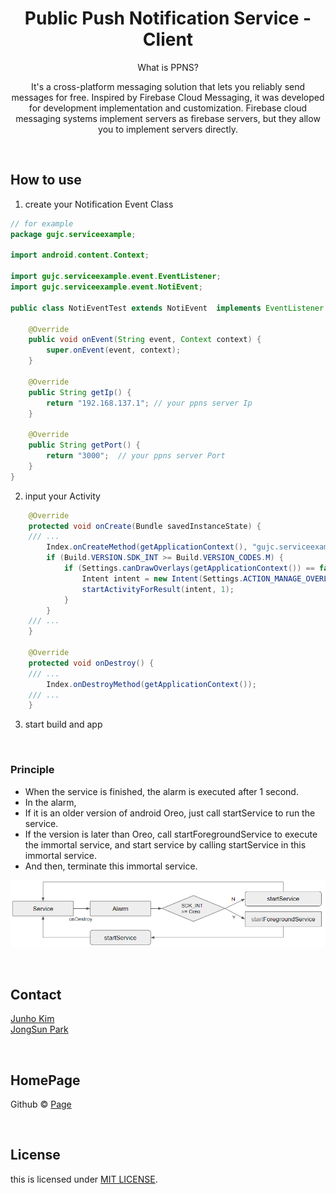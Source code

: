 # <div align="center"> Public Push Notification Service - Client </div>

<div align="center">

What is PPNS?

It's a cross-platform messaging solution that lets you reliably send messages for free. Inspired by Firebase Cloud Messaging, it was developed for development implementation and customization. Firebase cloud messaging systems implement servers as firebase servers, but they allow you to implement servers directly.

</div>

<br>

## How to use

1. create your Notification Event Class

```java
// for example
package gujc.serviceexample;

import android.content.Context;

import gujc.serviceexample.event.EventListener;
import gujc.serviceexample.event.NotiEvent;

public class NotiEventTest extends NotiEvent  implements EventListener {

    @Override
    public void onEvent(String event, Context context) {
        super.onEvent(event, context);
    }

    @Override
    public String getIp() {
        return "192.168.137.1"; // your ppns server Ip
    }

    @Override
    public String getPort() {
        return "3000";  // your ppns server Port
    }
}
```

2. input your Activity

```java
    @Override
    protected void onCreate(Bundle savedInstanceState) {
    /// ... 
        Index.onCreateMethod(getApplicationContext(), "gujc.serviceexample.NotiEventTest","1234567890"); // put your Notification Event Class and server auth code
        if (Build.VERSION.SDK_INT >= Build.VERSION_CODES.M) {
            if (Settings.canDrawOverlays(getApplicationContext()) == false) {
                Intent intent = new Intent(Settings.ACTION_MANAGE_OVERLAY_PERMISSION, Uri.parse("package:" + getPackageName()));
                startActivityForResult(intent, 1);
            }
        }
    /// ... 
    }
    
    @Override
    protected void onDestroy() {
    /// ...
        Index.onDestroyMethod(getApplicationContext());
    /// ... 
    }
```

3. start build and app

<br>

### Principle ###
- When the service is finished, the alarm is executed after 1 second.
- In the alarm,
- If it is an older version of android Oreo, just call startService to run the service.
- If the version is later than Oreo, call startForegroundService to execute the immortal service, and start service by calling startService in this immortal service.
- And then, terminate this immortal service.

![image](./image.png)

<br>

## Contact

[Junho Kim](libtv@naver.com) <br>
[JongSun Park](ahrl1994@gmail.com)

<br>

## HomePage

Github © [Page](https://github.com/A-big-fish-in-a-small-pond/)

<br>

## License

this is licensed under [MIT LICENSE](https://github.com/A-big-fish-in-a-small-pond/asterisk-visible-ars).
